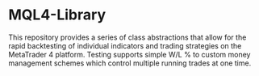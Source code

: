 # MQL4-Library
This repository provides a series of class abstractions that allow for the rapid backtesting of individual indicators and trading strategies on the MetaTrader 4 platform. Testing supports simple W/L % to custom money management schemes which control multiple running trades at one time.
